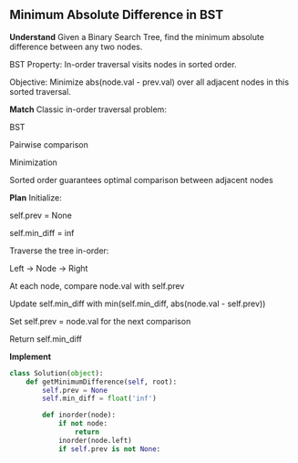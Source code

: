 ## Minimum Absolute Difference in BST

**Understand**
Given a Binary Search Tree, find the minimum absolute difference between any two nodes.

BST Property:
In-order traversal visits nodes in sorted order.

Objective:
Minimize abs(node.val - prev.val) over all adjacent nodes in this sorted traversal.

**Match**
Classic in-order traversal problem:

BST

Pairwise comparison

Minimization

Sorted order guarantees optimal comparison between adjacent nodes

**Plan**
Initialize:

self.prev = None

self.min_diff = inf

Traverse the tree in-order:

Left → Node → Right

At each node, compare node.val with self.prev

Update self.min_diff with min(self.min_diff, abs(node.val - self.prev))

Set self.prev = node.val for the next comparison

Return self.min_diff

**Implement**
```python
class Solution(object):
    def getMinimumDifference(self, root):
        self.prev = None
        self.min_diff = float('inf')

        def inorder(node):
            if not node:
                return 
            inorder(node.left)
            if self.prev is not None: